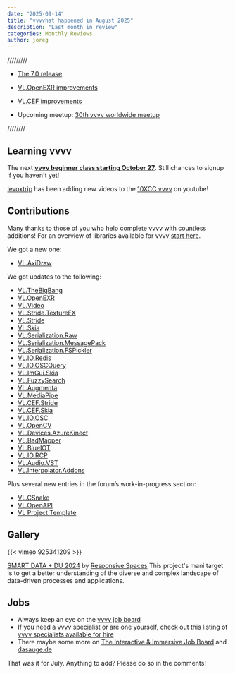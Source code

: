```yaml
---
date: "2025-09-14"
title: "vvvvhat happened in August 2025"
description: "Last month in review"
categories: Monthly Reviews
author: joreg 
---
```



/////////

- [The 7.0 release](https://vvvv.org/blog/2025/vvvv-gamma-7.0-release/)

- [VL.OpenEXR improvements](https://vvvv.org/blog/2025/update-vl.openexr-improvements/)
- [VL.CEF improvements](https://vvvv.org/blog/2025/update-vl.cef-improvements/)

- Upcoming meetup: [30th vvvv worldwide meetup](https://vvvv.org/blog/2025/30.-vvvv-worldwide-meetup/)

////////



## Learning vvvv

The next **[vvvv beginner class starting October 27](https://thenodeinstitute.org/courses/vvvv-beginner-class-winter-2025/)**. Still chances to signup if you haven't yet!

[levoxtrip](https://vvvv.org/people/levoxtrip) has been adding new videos to the [10XCC vvvv](https://www.youtube.com/watch?v=6Hrv2dLZtgk&list=PLRXS5GZAC6Y97lHwbsQQThB6DAodtBnOG&ab_channel=LEVOXTRIP) on youtube!


## Contributions

Many thanks to those of you who help complete vvvv with countless additions! For an overview of libraries available for vvvv [start here](https://thegraybook.vvvv.org/reference/libraries/overview.html).

We got a new one:

- [VL.AxiDraw](https://www.nuget.org/packages/VL.AxiDraw)

We got updates to the following:

- [VL.TheBigBang](https://www.nuget.org/packages/VL.TheBigBang)
- [VL.OpenEXR](https://www.nuget.org/packages/VL.OpenEXR)
- [VL.Video](https://www.nuget.org/packages/VL.Video)
- [VL.Stride.TextureFX](https://www.nuget.org/packages/VL.Stride.TextureFX)
- [VL.Stride](https://www.nuget.org/packages/VL.Stride)
- [VL.Skia](https://www.nuget.org/packages/VL.Skia)
- [VL.Serialization.Raw](https://www.nuget.org/packages/VL.Serialization.Raw)
- [VL.Serialization.MessagePack](https://www.nuget.org/packages/VL.Serialization.MessagePack)
- [VL.Serialization.FSPickler](https://www.nuget.org/packages/VL.Serialization.FSPickler)
- [VL.IO.Redis](https://www.nuget.org/packages/VL.IO.Redis)
- [VL.IO.OSCQuery](https://www.nuget.org/packages/VL.IO.OSCQuery)
- [VL.ImGui.Skia](https://www.nuget.org/packages/VL.ImGui.Skia)
- [VL.FuzzySearch](https://www.nuget.org/packages/VL.FuzzySearch)
- [VL.Augmenta](https://www.nuget.org/packages/VL.Augmenta)
- [VL.MediaPipe](https://www.nuget.org/packages/VL.MediaPipe)
- [VL.CEF.Stride](https://www.nuget.org/packages/VL.CEF.Stride)
- [VL.CEF.Skia](https://www.nuget.org/packages/VL.CEF.Skia)
- [VL.IO.OSC](https://www.nuget.org/packages/VL.IO.OSC)
- [VL.OpenCV](https://www.nuget.org/packages/VL.OpenCV)
- [VL.Devices.AzureKinect](https://www.nuget.org/packages/VL.Devices.AzureKinect)
- [VL.BadMapper](https://www.nuget.org/packages/VL.BadMapper)
- [VL.BlueIOT](https://www.nuget.org/packages/VL.BlueIOT)
- [VL.IO.RCP](https://www.nuget.org/packages/VL.IO.RCP)
- [VL.Audio.VST](https://www.nuget.org/packages/VL.Audio.VST)
- [VL.Interpolator.Addons](https://www.nuget.org/packages/VL.Interpolator.Addons)

Plus several new entries in the forum’s work-in-progress section:

- [VL.CSnake](https://forum.vvvv.org/t/vl-csnakes-import-a-python-script-to-vvvv/24519/6)
- [VL.OpenAPI](https://forum.vvvv.org/t/vl-openapi/20659)
- [VL Project Template](https://forum.vvvv.org/t/vl-project-template/24613)

## Gallery

{{< vimeo 925341209 >}}

[SMART DATA + DU 2024](https://www.re-spaces.com/en/project/smart-data-du) by [Responsive Spaces](https://www.re-spaces.com/en)
This project's mani target is to get a better understanding of the diverse and complex landscape of data-driven processes and applications.

## Jobs
- Always keep an eye on the [vvvv job board](https://forum.vvvv.org/c/jobs)
- If you need a vvvv specialist or are one yourself, check out this listing of [vvvv specialists available for hire](https://vvvv.org/forhire)
- There maybe some more on [The Interactive & Immersive Job Board](https://jobs.interactiveimmersive.io/jobs/) and [dasauge.de](https://dasauge.de/sta/Vvvv/)

That was it for July. Anything to add? Please do so in the comments!